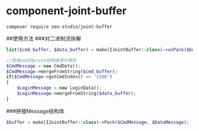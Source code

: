 # component-joint-buffer
```
composer require zen-studio/joint-buffer
```

##使用方法
###对二进制流拆解
```php
list($cmd_buffer, $data_buffer) = make(IJointBuffer::class)->unPack($buffer);

//使用cmd的proto结构体进行解析
$CmdMessage = new CmdData();
$CmdMessage->mergeFromString($cmd_buffer);
if($CmdMessage->getCmdIndex() == '1100')
{
    $LoginMessage = new LoginData();
    $LoginMessage->mergeFromString($data_buffer);
}
```
###拼接Message结构体
```php
$buffer = make(IJointBuffer::class)->Pack($CmdMessage, $DataMessage);
```

